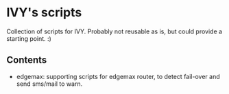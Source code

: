 # IVY's scripts

Collection of scripts for IVY.
Probably not reusable as is, but could provide a starting point. :)

## Contents

* edgemax: supporting scripts for edgemax router, to detect fail-over and send sms/mail to warn.
